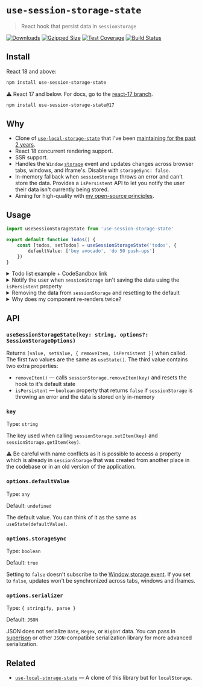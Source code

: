 # `use-session-storage-state`

> React hook that persist data in `sessionStorage`

[![Downloads](https://img.shields.io/npm/dm/use-session-storage-state)](https://www.npmjs.com/package/use-session-storage-state)
[![Gzipped Size](https://img.shields.io/bundlephobia/minzip/use-session-storage-state)](https://bundlephobia.com/result?p=use-session-storage-state)
[![Test Coverage](https://img.shields.io/codeclimate/coverage/astoilkov/use-session-storage-state)](https://codeclimate.com/github/astoilkov/use-session-storage-state/test_coverage)
[![Build Status](https://img.shields.io/github/actions/workflow/status/astoilkov/use-session-storage-state/main.yml?branch=main)](https://github.com/astoilkov/use-session-storage-state/actions/workflows/main.yml)

## Install

React 18 and above:
```bash
npm install use-session-storage-state
```

⚠️ React 17 and below. For docs, go to the [react-17 branch](https://github.com/astoilkov/use-session-storage-state/tree/react-17).
```bash
npm install use-session-storage-state@17
```

## Why

- Clone of [`use-local-storage-state`](https://github.com/astoilkov/use-local-storage-state) that I've been [maintaining for the past 2 years](https://github.com/astoilkov/use-local-storage-state/graphs/contributors).
- React 18 concurrent rendering support.
- SSR support.
- Handles the `Window` [`storage`](https://developer.mozilla.org/en-US/docs/Web/API/Window/storage_event) event and updates changes across browser tabs, windows, and iframe's. Disable with `storageSync: false`.
- In-memory fallback when `sessionStorage` throws an error and can't store the data. Provides a `isPersistent` API to let you notify the user their data isn't currently being stored.
- Aiming for high-quality with [my open-source principles](https://astoilkov.com/my-open-source-principles).

## Usage

```typescript
import useSessionStorageState from 'use-session-storage-state'

export default function Todos() {
    const [todos, setTodos] = useSessionStorageState('todos', {
        defaultValue: ['buy avocado', 'do 50 push-ups']
    })
}
```

<details>
<summary>Todo list example + CodeSandbox link</summary>
<p></p>

You can experiment with the example [here](https://codesandbox.io/s/todos-example-use-session-storage-state-3s4hhe).

```tsx
import React, { useState } from 'react'
import useSessionStorageState from 'use-session-storage-state'

export default function Todos() {
    const [todos, setTodos] = useSessionStorageState('todos', {
        defaultValue: ['buy avocado']
    })
    const [query, setQuery] = useState('')

    function onClick() {
        setQuery('')
        setTodos([...todos, query])
    }

    return (
        <>
            <input value={query} onChange={e => setQuery(e.target.value)} />
            <button onClick={onClick}>Create</button>
            {todos.map(todo => (
                <div>{todo}</div>
            ))}
        </>
    )
}

```

</details>

<details>
<summary id="is-persistent">Notify the user when <code>sessionStorage</code> isn't saving the data using the <code>isPersistent</code> property</summary>
<p></p>

There are a few cases when `sessionStorage` [isn't available](https://github.com/astoilkov/use-session-storage-state/blob/7db8872397eae8b9d2421f068283286847f326ac/index.ts#L3-L11). The `isPersistent` property tells you if the data is persisted in `sessionStorage` or in-memory. Useful when you want to notify the user that their data won't be persisted.

```tsx
import React, { useState } from 'react'
import useSessionStorageState from 'use-session-storage-state'

export default function Todos() {
    const [todos, setTodos, { isPersistent }] = useSessionStorageState('todos', {
        defaultValue: ['buy avocado']
    })

    return (
        <>
            {todos.map(todo => (<div>{todo}</div>))}
            {!isPersistent && <span>Changes aren't currently persisted.</span>}
        </>
    )
}

```

</details>

<details>
<summary id="remove-item">Removing the data from <code>sessionStorage</code> and resetting to the default</summary>
<p></p>

The `removeItem()` method will reset the value to its default and will remove the key from the `sessionStorage`. It returns to the same state as when the hook was initially created.

```tsx
import useSessionStorageState from 'use-session-storage-state'

export default function Todos() {
    const [todos, setTodos, { removeItem }] = useSessionStorageState('todos', {
        defaultValue: ['buy avocado']
    })

    function onClick() {
        removeItem()
    }
}
```

</details>

<details>
<summary>Why does my component re-renders twice?</summary>
<p></p>

If you are hydrating your component (for example, if you are using Next.js), your component might re-render twice. This is behavior specific to React and not to this library. It's caused by the `useSyncExternalStore()` hook. There is no workaround. This has been discussed in the issues: https://github.com/astoilkov/use-local-storage-state/issues/56.

If you want to know if you are currently rendering the server value you can use this helper function:
```ts
function useIsServerRender() {
  return useSyncExternalStore(() => {
    return () => {}
  }, () => false, () => true)
}
```

</details>

## API

### `useSessionStorageState(key: string, options?: SessionStorageOptions)`

Returns `[value, setValue, { removeItem, isPersistent }]` when called. The first two values are the same as `useState()`. The third value contains two extra properties:
- `removeItem()` — calls `sessionStorage.removeItem(key)` and resets the hook to it's default state
- `isPersistent` — `boolean` property that returns `false` if `sessionStorage` is throwing an error and the data is stored only in-memory

### `key`

Type: `string`

The key used when calling `sessionStorage.setItem(key)` and `sessionStorage.getItem(key)`.

⚠️ Be careful with name conflicts as it is possible to access a property which is already in `sessionStorage` that was created from another place in the codebase or in an old version of the application.

### `options.defaultValue`

Type: `any`

Default: `undefined`

The default value. You can think of it as the same as `useState(defaultValue)`.

### `options.storageSync`

Type: `boolean`

Default: `true`

Setting to `false` doesn't subscribe to the [Window storage event](https://developer.mozilla.org/en-US/docs/Web/API/Window/storage_event). If you set to `false`, updates won't be synchronized across tabs, windows and iframes.

### `options.serializer`

Type: `{ stringify, parse }`

Default: `JSON`

JSON does not serialize `Date`, `Regex`, or `BigInt` data.  You can pass in [superjson](https://github.com/blitz-js/superjson) or other `JSON`-compatible serialization library for more advanced serialization.

## Related

- [`use-local-storage-state`](https://github.com/astoilkov/use-local-storage-state) — A clone of this library but for `localStorage`.
